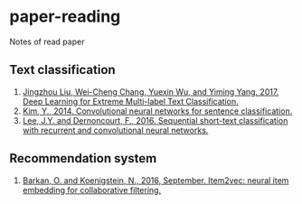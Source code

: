 # paper-reading
Notes of read paper

## Text classification
1. [Jingzhou Liu, Wei-Cheng Chang, Yuexin Wu, and Yiming Yang. 2017. Deep Learning for Extreme Multi-label Text Classification.](https://pdfs.semanticscholar.org/1a03/65567850837931d04126714ae6e2cbfc6270.pdf)
2. [Kim, Y., 2014. Convolutional neural networks for sentence classification.](https://arxiv.org/pdf/1408.5882)
3. [Lee, J.Y. and Dernoncourt, F., 2016. Sequential short-text classification with recurrent and convolutional neural networks.](https://arxiv.org/pdf/1603.03827.pdf)

## Recommendation system
1. [Barkan, O. and Koenigstein, N., 2016, September. Item2vec: neural item embedding for collaborative filtering.](https://arxiv.org/pdf/1603.04259.pdf)